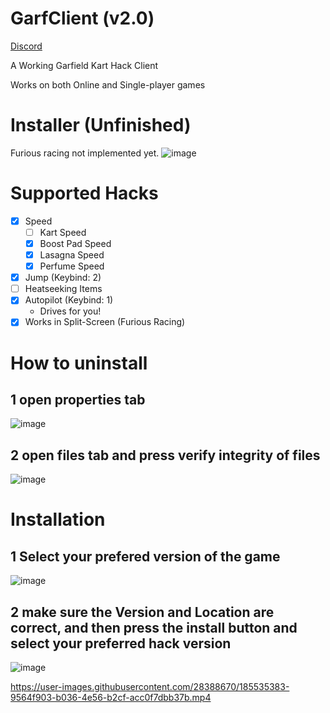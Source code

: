 # GarfClient (v2.0)

[Discord](https://discord.gg/KTJNHyAh2e)

A Working Garfield Kart Hack Client

Works on both Online and Single-player games
# Installer (Unfinished)
Furious racing not implemented yet.
![image](https://github.com/Jake4353/GarfClientInstaller/assets/44424544/8c9a6ebc-3d59-40ea-9a3f-88b98ae91e9a)

# Supported Hacks
  - [x] Speed
    - [ ] Kart Speed
    - [x] Boost Pad Speed
    - [x] Lasagna Speed
    - [x] Perfume Speed
  - [x] Jump (Keybind: 2)
  - [ ] Heatseeking Items
  - [x] Autopilot (Keybind: 1)
    - Drives for you!
  - [x] Works in Split-Screen (Furious Racing)

# How to uninstall
## 1 open properties tab
 ![image](https://github.com/Jake4353/GarfClientInstaller/assets/44424544/d9448420-f289-42e3-8d7f-3e7b7fa18339)
## 2 open files tab and press verify integrity of files
![image](https://github.com/Jake4353/GarfClientInstaller/assets/44424544/5a961665-a5ba-408e-b4e6-d338b327bc27)

# Installation
## 1 Select your prefered version of the game
![image](https://github.com/Jake4353/GarfClientInstaller/assets/44424544/fc2b5844-3a05-4a6b-9948-bf9c9a6e8778)
## 2 make sure the Version and Location are correct, and then press the install button and select your preferred hack version
![image](https://github.com/Jake4353/GarfClientInstaller/assets/44424544/babde7f7-69ca-416c-ae34-d0ea8ebe2001)


https://user-images.githubusercontent.com/28388670/185535383-9564f903-b036-4e56-b2cf-acc0f7dbb37b.mp4

